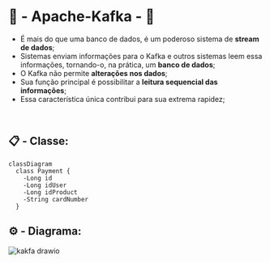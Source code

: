 # 🎲 - Apache-Kafka - 📨

- É mais do que uma banco de dados, é um poderoso sistema de <strong>stream de dados</strong>;
- Sistemas enviam informações para o Kafka e outros sistemas leem essa informações, tornando-o, na prática, um <strong>banco de dados</strong>;
- O Kafka não permite <strong>alterações nos dados</strong>;
- Sua função principal é possibilitar a <strong>leitura sequencial das informações</strong>;
- Essa característica única contribui para sua extrema rapidez;

<br>

## 📋 - Classe:

```mermaid
classDiagram
  class Payment {
    -Long id
    -Long idUser
    -Long idProduct
    -String cardNumber
  }
```

## ⚙️ - Diagrama:

![kakfa drawio](https://github.com/carloshenriquefs/apache-kafka/assets/54969405/55f86309-b90e-419d-8eda-73286437263e)
